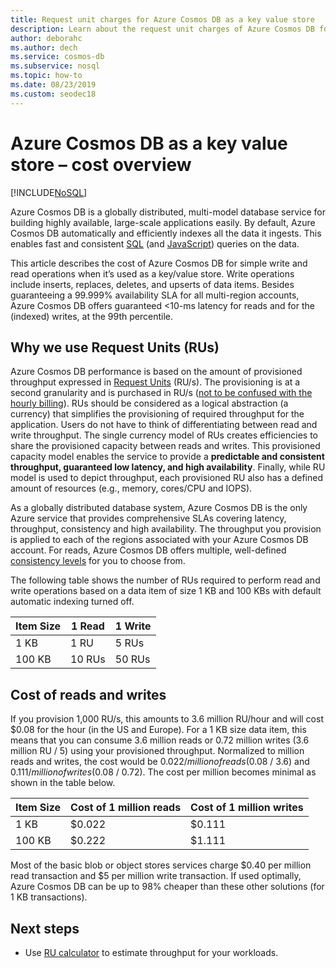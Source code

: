 ```yaml
---
title: Request unit charges for Azure Cosmos DB as a key value store
description: Learn about the request unit charges of Azure Cosmos DB for simple write and read operations when it’s used as a key/value store.
author: deborahc
ms.author: dech
ms.service: cosmos-db
ms.subservice: nosql
ms.topic: how-to
ms.date: 08/23/2019
ms.custom: seodec18
---
```


# Azure Cosmos DB as a key value store – cost overview
[!INCLUDE[NoSQL](includes/appliesto-nosql.md)]

Azure Cosmos DB is a globally distributed, multi-model database service for building highly available, large-scale applications easily. By default, Azure Cosmos DB automatically and efficiently indexes all the data it ingests. This enables fast and consistent [SQL](nosql/query/getting-started.md) (and [JavaScript](stored-procedures-triggers-udfs.md)) queries on the data. 

This article describes the cost of Azure Cosmos DB for simple write and read operations when it’s used as a key/value store. Write operations include inserts, replaces, deletes, and upserts of data items. Besides guaranteeing a 99.999% availability SLA for all multi-region accounts, Azure Cosmos DB offers guaranteed <10-ms latency for reads and for the (indexed) writes, at the 99th percentile. 

## Why we use Request Units (RUs)

Azure Cosmos DB performance is based on the amount of provisioned throughput expressed in [Request Units](request-units.md) (RU/s). The provisioning is at a second granularity and is purchased in RU/s ([not to be confused with the hourly billing](https://azure.microsoft.com/pricing/details/cosmos-db/)). RUs should be considered as a logical abstraction (a currency) that simplifies the provisioning of required throughput for the application. Users do not have to think of differentiating between read and write throughput. The single currency model of RUs creates efficiencies to share the provisioned capacity between reads and writes. This provisioned capacity model enables the service to provide a **predictable and consistent throughput, guaranteed low latency, and high availability**. Finally, while RU model is used to depict throughput, each provisioned RU also has a defined amount of resources (e.g., memory, cores/CPU and IOPS).

As a globally distributed database system, Azure Cosmos DB is the only Azure service that provides comprehensive SLAs covering latency, throughput, consistency and high availability. The throughput you provision is applied to each of the regions associated with your Azure Cosmos DB account. For reads, Azure Cosmos DB offers multiple, well-defined [consistency levels](consistency-levels.md) for you to choose from. 

The following table shows the number of RUs required to perform read and write operations based on a data item of size 1 KB and 100 KBs with default automatic indexing turned off. 

|Item Size|1 Read|1 Write|
|-------------|------|-------|
|1 KB|1 RU|5 RUs|
|100 KB|10 RUs|50 RUs|

## Cost of reads and writes

If you provision 1,000 RU/s, this amounts to 3.6 million RU/hour and will cost $0.08 for the hour (in the US and Europe). For a 1 KB size data item, this means that you can consume 3.6 million reads or 0.72 million writes (3.6 million RU / 5) using your provisioned throughput. Normalized to million reads and writes, the cost would be $0.022 /million of reads ($0.08 / 3.6) and $0.111/million of writes ($0.08 / 0.72). The cost per million becomes minimal as shown in the table below.

|Item Size|Cost of 1 million reads|Cost of 1 million writes|
|-------------|-------|--------|
|1 KB|$0.022|$0.111|
|100 KB|$0.222|$1.111|


Most of the basic blob or object stores services charge $0.40 per million read transaction and $5 per million write transaction. If used optimally, Azure Cosmos DB can be up to 98% cheaper than these other solutions (for 1 KB transactions).

## Next steps

* Use [RU calculator](https://cosmos.azure.com/capacitycalculator/) to estimate throughput for your workloads.